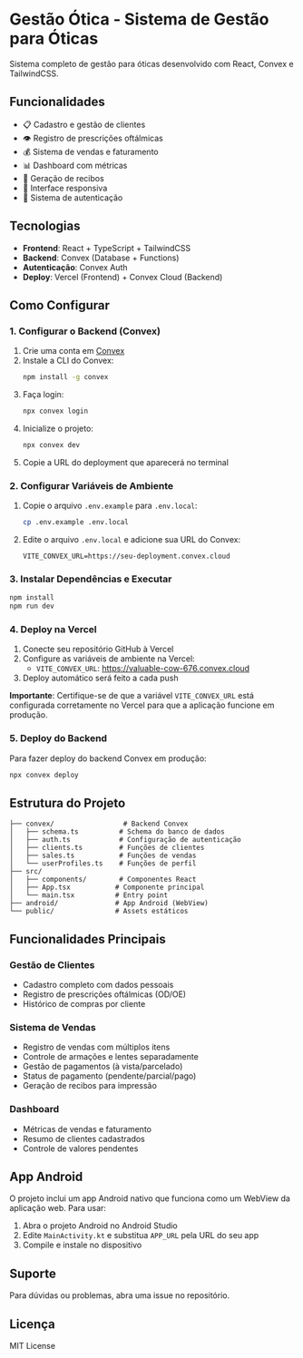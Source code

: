 # Gestão Ótica - Sistema de Gestão para Óticas

Sistema completo de gestão para óticas desenvolvido com React, Convex e TailwindCSS.

## Funcionalidades

- 📋 Cadastro e gestão de clientes
- 👁️ Registro de prescrições oftálmicas
- 💰 Sistema de vendas e faturamento
- 📊 Dashboard com métricas
- 🧾 Geração de recibos
- 📱 Interface responsiva
- 🔐 Sistema de autenticação

## Tecnologias

- **Frontend**: React + TypeScript + TailwindCSS
- **Backend**: Convex (Database + Functions)
- **Autenticação**: Convex Auth
- **Deploy**: Vercel (Frontend) + Convex Cloud (Backend)

## Como Configurar

### 1. Configurar o Backend (Convex)

1. Crie uma conta em [Convex](https://convex.dev)
2. Instale a CLI do Convex:
   ```bash
   npm install -g convex
   ```
3. Faça login:
   ```bash
   npx convex login
   ```
4. Inicialize o projeto:
   ```bash
   npx convex dev
   ```
5. Copie a URL do deployment que aparecerá no terminal

### 2. Configurar Variáveis de Ambiente

1. Copie o arquivo `.env.example` para `.env.local`:
   ```bash
   cp .env.example .env.local
   ```
2. Edite o arquivo `.env.local` e adicione sua URL do Convex:
   ```
   VITE_CONVEX_URL=https://seu-deployment.convex.cloud
   ```

### 3. Instalar Dependências e Executar

```bash
npm install
npm run dev
```

### 4. Deploy na Vercel

1. Conecte seu repositório GitHub à Vercel
2. Configure as variáveis de ambiente na Vercel:
   - `VITE_CONVEX_URL`: https://valuable-cow-676.convex.cloud
3. Deploy automático será feito a cada push

**Importante**: Certifique-se de que a variável `VITE_CONVEX_URL` está configurada corretamente no Vercel para que a aplicação funcione em produção.

### 5. Deploy do Backend

Para fazer deploy do backend Convex em produção:

```bash
npx convex deploy
```

## Estrutura do Projeto

```
├── convex/                 # Backend Convex
│   ├── schema.ts          # Schema do banco de dados
│   ├── auth.ts            # Configuração de autenticação
│   ├── clients.ts         # Funções de clientes
│   ├── sales.ts           # Funções de vendas
│   └── userProfiles.ts    # Funções de perfil
├── src/
│   ├── components/        # Componentes React
│   ├── App.tsx           # Componente principal
│   └── main.tsx          # Entry point
├── android/              # App Android (WebView)
└── public/               # Assets estáticos
```

## Funcionalidades Principais

### Gestão de Clientes
- Cadastro completo com dados pessoais
- Registro de prescrições oftálmicas (OD/OE)
- Histórico de compras por cliente

### Sistema de Vendas
- Registro de vendas com múltiplos itens
- Controle de armações e lentes separadamente
- Gestão de pagamentos (à vista/parcelado)
- Status de pagamento (pendente/parcial/pago)
- Geração de recibos para impressão

### Dashboard
- Métricas de vendas e faturamento
- Resumo de clientes cadastrados
- Controle de valores pendentes

## App Android

O projeto inclui um app Android nativo que funciona como um WebView da aplicação web. Para usar:

1. Abra o projeto Android no Android Studio
2. Edite `MainActivity.kt` e substitua `APP_URL` pela URL do seu app
3. Compile e instale no dispositivo

## Suporte

Para dúvidas ou problemas, abra uma issue no repositório.

## Licença

MIT License
